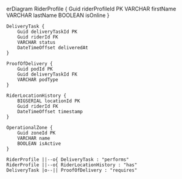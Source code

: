 erDiagram
    RiderProfile {
        Guid riderProfileId PK
        VARCHAR firstName
        VARCHAR lastName
        BOOLEAN isOnline
    }

    DeliveryTask {
        Guid deliveryTaskId PK
        Guid riderId FK
        VARCHAR status
        DateTimeOffset deliveredAt
    }

    ProofOfDelivery {
        Guid podId PK
        Guid deliveryTaskId FK
        VARCHAR podType
    }

    RiderLocationHistory {
        BIGSERIAL locationId PK
        Guid riderId FK
        DateTimeOffset timestamp
    }

    OperationalZone {
        Guid zoneId PK
        VARCHAR name
        BOOLEAN isActive
    }

    RiderProfile ||--o{ DeliveryTask : "performs"
    RiderProfile ||--o{ RiderLocationHistory : "has"
    DeliveryTask |o--|| ProofOfDelivery : "requires"